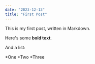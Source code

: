```yaml
---
date: "2023-12-13"
title: "First Post"
---
```


This is my first post, written in Markdown.

Here's some **bold text**.

And a list:

*One
*Two
\*Three
